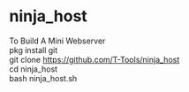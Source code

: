 # ninja_host
To Build A Mini Webserver<br>
  pkg install git<br>
  git clone https://github.com/T-Tools/ninja_host <br>
  cd ninja_host <br>
  bash ninja_host.sh <br>
